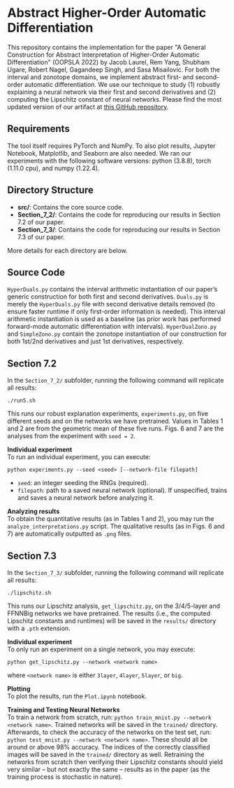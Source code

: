 Abstract Higher-Order Automatic Differentiation
==========
This repository contains the implementation for the paper "A General Construction for Abstract Interpretation of Higher-Order Automatic Differentiation" (OOPSLA 2022) by Jacob Laurel, Rem Yang, Shubham Ugare, Robert Nagel, Gagandeep Singh, and Sasa Misailovic. For both the interval and zonotope domains, we implement abstract first- and second-order automatic differentiation. We use our technique to study (1) robustly explaining a neural network via their first and second derivatives and (2) computing the Lipschitz constant of neural networks. Please find the most updated version of our artifact at [this GitHub repository](https://github.com/uiuc-arc/AbstractAD).

Requirements
-------------------------
The tool itself requires PyTorch and NumPy. To also plot results, Jupyter Notebook, Matplotlib, and Seaborn are also needed. We ran our experiments with the following software versions: python (3.8.8), torch (1.11.0 cpu), and numpy (1.22.4).

Directory Structure
-------------------------
- **src/**: Contains the core source code.
- **Section_7_2/**: Contains the code for reproducing our results in Section 7.2 of our paper.
- **Section_7_3/**: Contains the code for reproducing our results in Section 7.3 of our paper.

More details for each directory are below.

Source Code
-------------------------
``HyperDuals.py`` contains the interval arithmetic instantiation of our paper’s generic construction for both first and second derivatives. ``Duals.py`` is merely the ``HyperDuals.py`` file with second derivative details removed (to ensure faster runtime if only first-order information is needed). This interval arithmetic instantiation is used as a baseline (as prior work has performed forward-mode automatic differentiation with intervals).  ``HyperDualZono.py`` and  ``SimpleZono.py`` contain the zonotope instantiation of our construction for both 1st/2nd derivatives and just 1st derivatives, respectively.

Section 7.2
-------------------------
In the ``Section_7_2/`` subfolder, running the following command will replicate all results:
```
./run5.sh
```
This runs our robust explanation experiments, ``experiments.py``, on five different seeds and on the networks we have pretrained. Values in Tables 1 and 2 are from the geometric mean of these five runs. Figs. 6 and 7 are the analyses from the experiment with `seed = 2`.

**Individual experiment**  
To run an individual experiment, you can execute:
```
python experiments.py --seed <seed> [--network-file filepath]
```
- ``seed``: an integer seeding the RNGs (required).
- ``filepath``: path to a saved neural network (optional). If unspecified, trains and saves a neural network before analyzing it.

**Analyzing results**  
To obtain the quantitative results (as in Tables 1 and 2), you may run the ``analyze_interpretations.py`` script. The qualitative results (as in Figs. 6 and 7) are automatically outputted as ``.png`` files.

Section 7.3
-------------------------
In the ``Section_7_3/`` subfolder, running the following command will replicate all results:
```
./lipschitz.sh
```
This runs our Lipschitz analysis, ``get_lipschitz.py``, on the 3/4/5-layer and FFNNBig networks we have pretrained. The results (i.e., the computed Lipschitz constants and runtimes) will be saved in the ``results/`` directory with a ``.pth`` extension.

**Individual experiment**  
To only run an experiment on a single network, you may execute:
```
python get_lipschitz.py --network <network name>
```
where ``<network name>`` is either `3layer`, `4layer`, `5layer`, or `big`.

**Plotting**  
To plot the results, run the ``Plot.ipynb`` notebook.
  
**Training and Testing Neural Networks**  
 To train a network from scratch, run: ``python train_mnist.py --network <network name>``. Trained networks will be saved in the ``trained/`` directory. Afterwards, to check the accuracy of the networks on the test set, run: ``python test_mnist.py --network <network name>``. These should all be around or above 98% accuracy. The indices of the correctly classified images will be saved in the ``trained/`` directory as well. Retraining the networks from scratch then verifying their Lipschitz constants should yield very similar – but not exactly the same – results as in the paper (as the training process is stochastic in nature).
